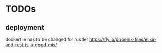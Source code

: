 # TODOs

## deployment

dockerfile has to be changed for rustler
https://fly.io/phoenix-files/elixir-and-rust-is-a-good-mix/
